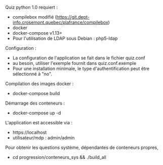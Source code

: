 Quiz python 1.0 requiert :
 * compilebox modifié (https://git.dept-info.crosemont.quebec/plafrance/compilebox)
 * docker
 * docker-compose v1.13+
 * Pour l'utilisation de LDAP sous Debian : php5-ldap

Configuration :
 * La configuration de l'application se fait dans le fichier quiz.conf
 * au besoin, utiliser l'exemple fournit dans quiz.conf.exemple
 * Pour une installation minimale, le type d'authentification peut être sélectionné à "no".

Compilation des images docker :
 * docker-compose build

Démarrage des conteneurs :
 * docker-compose up -d

L'application est accessible via :
 * https://localhost
 * utilisateur/mdp : admin/admin
 
Pour obtenir les questions système, dépendantes de conteneurs propres,
 * cd progression/conteneurs_sys && ./build_all
